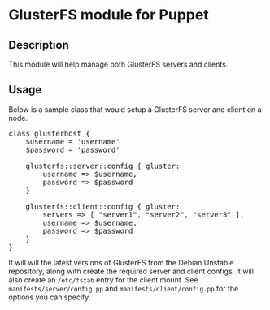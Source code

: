 # GlusterFS module for Puppet

## Description
This module will help manage both GlusterFS servers and clients.

## Usage
Below is a sample class that would setup a GlusterFS server and client on a node.

<pre>
class glusterhost {
    $username = 'username'
    $password = 'password'

    glusterfs::server::config { gluster:
        username => $username,
        password => $password
    }
    
    glusterfs::client::config { gluster:
        servers => [ "server1", "server2", "server3" ],
        username => $username,
        password => $password
    }
}
</pre>

It will will the latest versions of GlusterFS from the Debian Unstable repository, along with create the required server and client configs.  It will also create an `/etc/fstab` entry for the client mount.  See `manifests/server/config.pp` and `manifests/client/config.pp` for the options you can specify.
